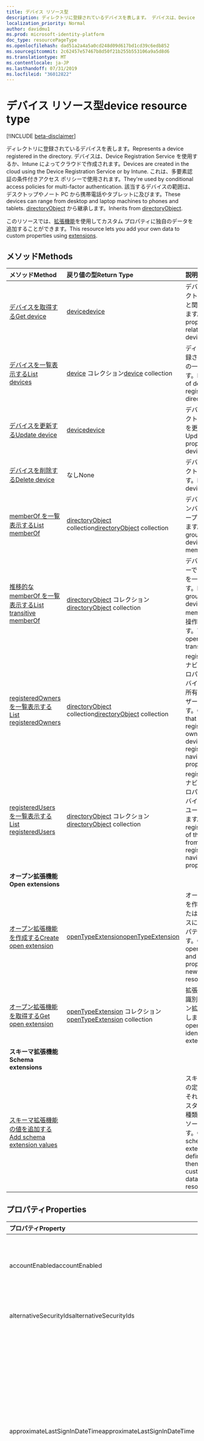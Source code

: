 ```yaml
---
title: デバイス リソース型
description: ディレクトリに登録されているデバイスを表します。 デバイスは、Device Registration Service を使用するか、Intune によってクラウドで作成されます。 これは、多要素認証の条件付きアクセス ポリシーで使用されます。 該当するデバイスの範囲は、デスクトップやノート PC から携帯電話やタブレットに及びます。 directoryObject から継承します。
localization_priority: Normal
author: davidmu1
ms.prod: microsoft-identity-platform
doc_type: resourcePageType
ms.openlocfilehash: dad51a2a4a5a0cd248d09d617bd1cd39c6edb852
ms.sourcegitcommit: 2c62457e57467b8d50f21b255b553106a9a5d8d6
ms.translationtype: MT
ms.contentlocale: ja-JP
ms.lasthandoff: 07/31/2019
ms.locfileid: "36012822"
---
```

# <a name="device-resource-type"></a><span data-ttu-id="8b81a-107">デバイス リソース型</span><span class="sxs-lookup"><span data-stu-id="8b81a-107">device resource type</span></span>

[!INCLUDE [beta-disclaimer](../../includes/beta-disclaimer.md)]

<span data-ttu-id="8b81a-108">ディレクトリに登録されているデバイスを表します。</span><span class="sxs-lookup"><span data-stu-id="8b81a-108">Represents a device registered in the directory.</span></span> <span data-ttu-id="8b81a-109">デバイスは、Device Registration Service を使用するか、Intune によってクラウドで作成されます。</span><span class="sxs-lookup"><span data-stu-id="8b81a-109">Devices are created in the cloud using the Device Registration Service or by Intune.</span></span> <span data-ttu-id="8b81a-110">これは、多要素認証の条件付きアクセス ポリシーで使用されます。</span><span class="sxs-lookup"><span data-stu-id="8b81a-110">They're used by conditional access policies for multi-factor authentication.</span></span> <span data-ttu-id="8b81a-111">該当するデバイスの範囲は、デスクトップやノート PC から携帯電話やタブレットに及びます。</span><span class="sxs-lookup"><span data-stu-id="8b81a-111">These devices can range from desktop and laptop machines to phones and tablets.</span></span> <span data-ttu-id="8b81a-112">[directoryObject](directoryobject.md) から継承します。</span><span class="sxs-lookup"><span data-stu-id="8b81a-112">Inherits from [directoryObject](directoryobject.md).</span></span>

<span data-ttu-id="8b81a-113">このリソースでは、[拡張機能](/graph/extensibility-overview)を使用してカスタム プロパティに独自のデータを追加することができます。</span><span class="sxs-lookup"><span data-stu-id="8b81a-113">This resource lets you add your own data to custom properties using [extensions](/graph/extensibility-overview).</span></span>

## <a name="methods"></a><span data-ttu-id="8b81a-114">メソッド</span><span class="sxs-lookup"><span data-stu-id="8b81a-114">Methods</span></span>

| <span data-ttu-id="8b81a-115">メソッド</span><span class="sxs-lookup"><span data-stu-id="8b81a-115">Method</span></span>       | <span data-ttu-id="8b81a-116">戻り値の型</span><span class="sxs-lookup"><span data-stu-id="8b81a-116">Return Type</span></span>  |<span data-ttu-id="8b81a-117">説明</span><span class="sxs-lookup"><span data-stu-id="8b81a-117">Description</span></span>|
|:---------------|:--------|:----------|
|[<span data-ttu-id="8b81a-118">デバイスを取得する</span><span class="sxs-lookup"><span data-stu-id="8b81a-118">Get device</span></span>](../api/device-get.md) | [<span data-ttu-id="8b81a-119">device</span><span class="sxs-lookup"><span data-stu-id="8b81a-119">device</span></span>](device.md) |<span data-ttu-id="8b81a-120">デバイスオブジェクトのプロパティと関係を読み取ります。</span><span class="sxs-lookup"><span data-stu-id="8b81a-120">Read properties and relationships of device object.</span></span>|
|[<span data-ttu-id="8b81a-121">デバイスを一覧表示する</span><span class="sxs-lookup"><span data-stu-id="8b81a-121">List devices</span></span>](../api/device-list.md) | <span data-ttu-id="8b81a-122">[device](device.md) コレクション</span><span class="sxs-lookup"><span data-stu-id="8b81a-122">[device](device.md) collection</span></span>| <span data-ttu-id="8b81a-123">ディレクトリに登録されたデバイスの一覧を取得します。</span><span class="sxs-lookup"><span data-stu-id="8b81a-123">Retrieve a list of devices registered in the directory.</span></span> |
|[<span data-ttu-id="8b81a-124">デバイスを更新する</span><span class="sxs-lookup"><span data-stu-id="8b81a-124">Update device</span></span>](../api/device-update.md) | [<span data-ttu-id="8b81a-125">device</span><span class="sxs-lookup"><span data-stu-id="8b81a-125">device</span></span>](device.md)  |<span data-ttu-id="8b81a-126">デバイスオブジェクトのプロパティを更新します。</span><span class="sxs-lookup"><span data-stu-id="8b81a-126">Update the properties of the device object.</span></span> |
|[<span data-ttu-id="8b81a-127">デバイスを削除する</span><span class="sxs-lookup"><span data-stu-id="8b81a-127">Delete device</span></span>](../api/device-delete.md) | <span data-ttu-id="8b81a-128">なし</span><span class="sxs-lookup"><span data-stu-id="8b81a-128">None</span></span> |<span data-ttu-id="8b81a-129">デバイスオブジェクトを削除します。</span><span class="sxs-lookup"><span data-stu-id="8b81a-129">Delete the device object.</span></span> |
|[<span data-ttu-id="8b81a-130">memberOf を一覧表示する</span><span class="sxs-lookup"><span data-stu-id="8b81a-130">List memberOf</span></span>](../api/device-list-memberof.md) |<span data-ttu-id="8b81a-131">[directoryObject](directoryobject.md) collection</span><span class="sxs-lookup"><span data-stu-id="8b81a-131">[directoryObject](directoryobject.md) collection</span></span>| <span data-ttu-id="8b81a-132">デバイスが直接メンバーであるグループを一覧表示します。</span><span class="sxs-lookup"><span data-stu-id="8b81a-132">List the groups that the device is a direct member of.</span></span> |
|[<span data-ttu-id="8b81a-133">推移的な memberOf を一覧表示する</span><span class="sxs-lookup"><span data-stu-id="8b81a-133">List transitive memberOf</span></span>](../api/device-list-transitivememberof.md) |<span data-ttu-id="8b81a-134">[directoryObject](directoryobject.md) コレクション</span><span class="sxs-lookup"><span data-stu-id="8b81a-134">[directoryObject](directoryobject.md) collection</span></span>| <span data-ttu-id="8b81a-135">デバイスがメンバーであるグループを一覧表示します。</span><span class="sxs-lookup"><span data-stu-id="8b81a-135">List the groups that the device is a member of.</span></span> <span data-ttu-id="8b81a-136">この操作は推移的です。</span><span class="sxs-lookup"><span data-stu-id="8b81a-136">This operation is transitive.</span></span> |
|[<span data-ttu-id="8b81a-137">registeredOwners を一覧表示する</span><span class="sxs-lookup"><span data-stu-id="8b81a-137">List registeredOwners</span></span>](../api/device-list-registeredowners.md) |<span data-ttu-id="8b81a-138">[directoryObject](directoryobject.md) collection</span><span class="sxs-lookup"><span data-stu-id="8b81a-138">[directoryObject](directoryobject.md) collection</span></span>| <span data-ttu-id="8b81a-139">registeredOwners ナビゲーション プロパティから、デバイスの登録済み所有者であるユーザーを取得します。</span><span class="sxs-lookup"><span data-stu-id="8b81a-139">Get the users that are registered owners of the device from the registeredOwners navigation property.</span></span>|
|[<span data-ttu-id="8b81a-140">registeredUsers を一覧表示する</span><span class="sxs-lookup"><span data-stu-id="8b81a-140">List registeredUsers</span></span>](../api/device-list-registeredusers.md) |<span data-ttu-id="8b81a-141">[directoryObject](directoryobject.md) コレクション</span><span class="sxs-lookup"><span data-stu-id="8b81a-141">[directoryObject](directoryobject.md) collection</span></span>| <span data-ttu-id="8b81a-142">registeredUsers ナビゲーション プロパティから、デバイスの登録済みユーザーを取得します。</span><span class="sxs-lookup"><span data-stu-id="8b81a-142">Get the registered users of the device from the registeredUsers navigation property.</span></span>|
|<span data-ttu-id="8b81a-143">**オープン拡張機能**</span><span class="sxs-lookup"><span data-stu-id="8b81a-143">**Open extensions**</span></span>| | |
|[<span data-ttu-id="8b81a-144">オープン拡張機能を作成する</span><span class="sxs-lookup"><span data-stu-id="8b81a-144">Create open extension</span></span>](../api/opentypeextension-post-opentypeextension.md) |[<span data-ttu-id="8b81a-145">openTypeExtension</span><span class="sxs-lookup"><span data-stu-id="8b81a-145">openTypeExtension</span></span>](opentypeextension.md)| <span data-ttu-id="8b81a-146">オープン拡張機能を作成し、新規または既存のリソースにカスタム プロパティを追加します。</span><span class="sxs-lookup"><span data-stu-id="8b81a-146">Create an open extension and add custom properties to a new or existing resource.</span></span>|
|[<span data-ttu-id="8b81a-147">オープン拡張機能を取得する</span><span class="sxs-lookup"><span data-stu-id="8b81a-147">Get open extension</span></span>](../api/opentypeextension-get.md) |<span data-ttu-id="8b81a-148">[openTypeExtension](opentypeextension.md) コレクション</span><span class="sxs-lookup"><span data-stu-id="8b81a-148">[openTypeExtension](opentypeextension.md) collection</span></span>| <span data-ttu-id="8b81a-149">拡張機能の名前で識別されるオープン拡張機能を取得します。</span><span class="sxs-lookup"><span data-stu-id="8b81a-149">Get an open extension identified by the extension name.</span></span>|
|<span data-ttu-id="8b81a-150">**スキーマ拡張機能**</span><span class="sxs-lookup"><span data-stu-id="8b81a-150">**Schema extensions**</span></span>| | |
|[<span data-ttu-id="8b81a-151">スキーマ拡張機能の値を追加する</span><span class="sxs-lookup"><span data-stu-id="8b81a-151">Add schema extension values</span></span>](/graph/extensibility-schema-groups) || <span data-ttu-id="8b81a-152">スキーマ拡張機能の定義を作成し、それを使用してカスタマイズされた種類のデータをリソースに追加します。</span><span class="sxs-lookup"><span data-stu-id="8b81a-152">Create a schema extension definition and then use it to add custom typed data to a resource.</span></span>|

## <a name="properties"></a><span data-ttu-id="8b81a-153">プロパティ</span><span class="sxs-lookup"><span data-stu-id="8b81a-153">Properties</span></span>
| <span data-ttu-id="8b81a-154">プロパティ</span><span class="sxs-lookup"><span data-stu-id="8b81a-154">Property</span></span>     | <span data-ttu-id="8b81a-155">型</span><span class="sxs-lookup"><span data-stu-id="8b81a-155">Type</span></span>   |<span data-ttu-id="8b81a-156">説明</span><span class="sxs-lookup"><span data-stu-id="8b81a-156">Description</span></span>|
|:---------------|:--------|:----------|
|<span data-ttu-id="8b81a-157">accountEnabled</span><span class="sxs-lookup"><span data-stu-id="8b81a-157">accountEnabled</span></span>|<span data-ttu-id="8b81a-158">Boolean</span><span class="sxs-lookup"><span data-stu-id="8b81a-158">Boolean</span></span>| <span data-ttu-id="8b81a-159">アカウントが有効な場合は **true**。それ以外の場合は **false**。</span><span class="sxs-lookup"><span data-stu-id="8b81a-159">**true** if the account is enabled; otherwise, **false**.</span></span> <span data-ttu-id="8b81a-160">既定値は true です。</span><span class="sxs-lookup"><span data-stu-id="8b81a-160">default is true.</span></span>|
|<span data-ttu-id="8b81a-161">alternativeSecurityIds</span><span class="sxs-lookup"><span data-stu-id="8b81a-161">alternativeSecurityIds</span></span>|<span data-ttu-id="8b81a-162">alternativeSecurityId コレクション</span><span class="sxs-lookup"><span data-stu-id="8b81a-162">alternativeSecurityId collection</span></span>| <span data-ttu-id="8b81a-163">内部使用専用です。</span><span class="sxs-lookup"><span data-stu-id="8b81a-163">For internal use only.</span></span> <span data-ttu-id="8b81a-164">null 許容ではありません。</span><span class="sxs-lookup"><span data-stu-id="8b81a-164">Not nullable.</span></span> |
|<span data-ttu-id="8b81a-165">approximateLastSignInDateTime</span><span class="sxs-lookup"><span data-stu-id="8b81a-165">approximateLastSignInDateTime</span></span>|<span data-ttu-id="8b81a-166">DateTimeOffset</span><span class="sxs-lookup"><span data-stu-id="8b81a-166">DateTimeOffset</span></span>| <span data-ttu-id="8b81a-167">Timestamp 型は、ISO 8601 形式を使用して日付と時刻の情報を表し、常に UTC 時間です。</span><span class="sxs-lookup"><span data-stu-id="8b81a-167">The timestamp type represents date and time information using ISO 8601 format and is always in UTC time.</span></span> <span data-ttu-id="8b81a-168">たとえば、2014 年 1 月 1 日午前 0 時 (UTC) は、次のようになります。`'2014-01-01T00:00:00Z'`</span><span class="sxs-lookup"><span data-stu-id="8b81a-168">For example, midnight UTC on Jan 1, 2014 would look like this: `'2014-01-01T00:00:00Z'`.</span></span> <span data-ttu-id="8b81a-169">読み取り専用です。</span><span class="sxs-lookup"><span data-stu-id="8b81a-169">Read-only.</span></span> |
|<span data-ttu-id="8b81a-170">complianceExpirationDateTime</span><span class="sxs-lookup"><span data-stu-id="8b81a-170">complianceExpirationDateTime</span></span>|<span data-ttu-id="8b81a-171">DateTimeOffset</span><span class="sxs-lookup"><span data-stu-id="8b81a-171">DateTimeOffset</span></span>| <span data-ttu-id="8b81a-172">デバイスが準拠していると見なされなくなったときのタイムスタンプ。</span><span class="sxs-lookup"><span data-stu-id="8b81a-172">The timestamp when the device is no longer deemed compliant.</span></span> <span data-ttu-id="8b81a-173">Timestamp 型は、ISO 8601 形式を使用して日付と時刻の情報を表し、常に UTC 時間です。</span><span class="sxs-lookup"><span data-stu-id="8b81a-173">The timestamp type represents date and time information using ISO 8601 format and is always in UTC time.</span></span> <span data-ttu-id="8b81a-174">たとえば、2014 年 1 月 1 日午前 0 時 (UTC) は、次のようになります。`'2014-01-01T00:00:00Z'`</span><span class="sxs-lookup"><span data-stu-id="8b81a-174">For example, midnight UTC on Jan 1, 2014 would look like this: `'2014-01-01T00:00:00Z'`.</span></span> <span data-ttu-id="8b81a-175">読み取り専用です。</span><span class="sxs-lookup"><span data-stu-id="8b81a-175">Read-only.</span></span> |
|<span data-ttu-id="8b81a-176">deviceId</span><span class="sxs-lookup"><span data-stu-id="8b81a-176">deviceId</span></span>|<span data-ttu-id="8b81a-177">Guid</span><span class="sxs-lookup"><span data-stu-id="8b81a-177">Guid</span></span>| <span data-ttu-id="8b81a-178">登録時に Azure の Device Registration Service により設定された一意の識別子。</span><span class="sxs-lookup"><span data-stu-id="8b81a-178">Unique identifier set by Azure Device Registration Service at the time of registration.</span></span> |
|<span data-ttu-id="8b81a-179">deviceMetadata</span><span class="sxs-lookup"><span data-stu-id="8b81a-179">deviceMetadata</span></span>|<span data-ttu-id="8b81a-180">String</span><span class="sxs-lookup"><span data-stu-id="8b81a-180">String</span></span>| <span data-ttu-id="8b81a-181">内部使用のために用意されています。</span><span class="sxs-lookup"><span data-stu-id="8b81a-181">For internal use only.</span></span> <span data-ttu-id="8b81a-182">Null に設定します。</span><span class="sxs-lookup"><span data-stu-id="8b81a-182">Set to null.</span></span> |
|<span data-ttu-id="8b81a-183">deviceVersion</span><span class="sxs-lookup"><span data-stu-id="8b81a-183">deviceVersion</span></span>|<span data-ttu-id="8b81a-184">Int32</span><span class="sxs-lookup"><span data-stu-id="8b81a-184">Int32</span></span>| <span data-ttu-id="8b81a-185">内部使用のみ。</span><span class="sxs-lookup"><span data-stu-id="8b81a-185">For internal use only.</span></span> |
|<span data-ttu-id="8b81a-186">displayName</span><span class="sxs-lookup"><span data-stu-id="8b81a-186">displayName</span></span>|<span data-ttu-id="8b81a-187">String</span><span class="sxs-lookup"><span data-stu-id="8b81a-187">String</span></span>| <span data-ttu-id="8b81a-p109">デバイスの表示名。必須。</span><span class="sxs-lookup"><span data-stu-id="8b81a-p109">The display name for the device. Required.</span></span> |
|<span data-ttu-id="8b81a-190">id</span><span class="sxs-lookup"><span data-stu-id="8b81a-190">id</span></span>|<span data-ttu-id="8b81a-191">文字列</span><span class="sxs-lookup"><span data-stu-id="8b81a-191">String</span></span>|<span data-ttu-id="8b81a-p110">デバイスの一意識別子。[directoryObject](directoryobject.md) から継承されます。キーであり、Null は許容されません。読み取り専用。</span><span class="sxs-lookup"><span data-stu-id="8b81a-p110">The unique identifier for the device. Inherited from [directoryObject](directoryobject.md). Key, Not nullable. Read-only.</span></span>|
|<span data-ttu-id="8b81a-196">isCompliant</span><span class="sxs-lookup"><span data-stu-id="8b81a-196">isCompliant</span></span>|<span data-ttu-id="8b81a-197">ブール値</span><span class="sxs-lookup"><span data-stu-id="8b81a-197">Boolean</span></span>|<span data-ttu-id="8b81a-198">デバイスがモバイル デバイス管理 (MDM) ポリシーに準拠している場合は **true**。それ以外の場合は **false**。</span><span class="sxs-lookup"><span data-stu-id="8b81a-198">**true** if the device complies with Mobile Device Management (MDM) policies; otherwise, **false**.</span></span> <span data-ttu-id="8b81a-199">読み取り専用です。</span><span class="sxs-lookup"><span data-stu-id="8b81a-199">Read-only.</span></span> <span data-ttu-id="8b81a-200">これは、任意のデバイスの OS タイプに対して、または Windows OS デバイス用の承認された[MDM アプリ](https://docs.microsoft.com/windows/client-management/mdm/azure-active-directory-integration-with-mdm)によってのみ、Intune によって更新できます。</span><span class="sxs-lookup"><span data-stu-id="8b81a-200">This can only be updated by Intune for any device OS type or by an [approved MDM app](https://docs.microsoft.com/windows/client-management/mdm/azure-active-directory-integration-with-mdm) for Windows OS devices.</span></span>|
|<span data-ttu-id="8b81a-201">isManaged</span><span class="sxs-lookup"><span data-stu-id="8b81a-201">isManaged</span></span>|<span data-ttu-id="8b81a-202">Boolean</span><span class="sxs-lookup"><span data-stu-id="8b81a-202">Boolean</span></span>|<span data-ttu-id="8b81a-203">デバイスがモバイル デバイス管理 (MDM) アプリで管理されている場合は **true**。それ以外の場合は **false**。</span><span class="sxs-lookup"><span data-stu-id="8b81a-203">**true** if the device is managed by a Mobile Device Management (MDM) app; otherwise, **false**.</span></span> <span data-ttu-id="8b81a-204">これは、任意のデバイスの OS タイプに対して、または Windows OS デバイス用の承認された[MDM アプリ](https://docs.microsoft.com/windows/client-management/mdm/azure-active-directory-integration-with-mdm)によってのみ、Intune によって更新できます。</span><span class="sxs-lookup"><span data-stu-id="8b81a-204">This can only be updated by Intune for any device OS type or by an [approved MDM app](https://docs.microsoft.com/windows/client-management/mdm/azure-active-directory-integration-with-mdm) for Windows OS devices.</span></span> |
|<span data-ttu-id="8b81a-205">onPremisesLastSyncDateTime</span><span class="sxs-lookup"><span data-stu-id="8b81a-205">onPremisesLastSyncDateTime</span></span>|<span data-ttu-id="8b81a-206">DateTimeOffset</span><span class="sxs-lookup"><span data-stu-id="8b81a-206">DateTimeOffset</span></span>|<span data-ttu-id="8b81a-207">オブジェクトがオンプレミスのディレクトリと最後に同期された日時を示します。Timestamp 型は、ISO 8601 形式を使用して、常に UTC 時間での日付と時刻の情報を表します。</span><span class="sxs-lookup"><span data-stu-id="8b81a-207">The last time at which the object was synced with the on-premises directory.The Timestamp type represents date and time information using ISO 8601 format and is always in UTC time.</span></span> <span data-ttu-id="8b81a-208">たとえば、2014 年 1 月 1 日午前 0 時 (UTC) は、次のようになります。`'2014-01-01T00:00:00Z'` 読み取り専用。</span><span class="sxs-lookup"><span data-stu-id="8b81a-208">For example, midnight UTC on Jan 1, 2014 would look like this: `'2014-01-01T00:00:00Z'` Read-only.</span></span> |
|<span data-ttu-id="8b81a-209">onPremisesSyncEnabled</span><span class="sxs-lookup"><span data-stu-id="8b81a-209">onPremisesSyncEnabled</span></span>|<span data-ttu-id="8b81a-210">Boolean</span><span class="sxs-lookup"><span data-stu-id="8b81a-210">Boolean</span></span>|<span data-ttu-id="8b81a-211">このオブジェクトがオンプレミスのディレクトリから同期される場合は **true**。このオブジェクトが最初にオンプレミスのディレクトリから同期されていて、今後は同期されない場合は **false**。このオブジェクトがオンプレミスのディレクトリから一度も同期されたことがない場合は **null** (既定値)。</span><span class="sxs-lookup"><span data-stu-id="8b81a-211">**true** if this object is synced from an on-premises directory; **false** if this object was originally synced from an on-premises directory but is no longer synced; **null** if this object has never been synced from an on-premises directory (default).</span></span> <span data-ttu-id="8b81a-212">読み取り専用です。</span><span class="sxs-lookup"><span data-stu-id="8b81a-212">Read-only.</span></span>|
|<span data-ttu-id="8b81a-213">operatingSystem</span><span class="sxs-lookup"><span data-stu-id="8b81a-213">operatingSystem</span></span>|<span data-ttu-id="8b81a-214">String</span><span class="sxs-lookup"><span data-stu-id="8b81a-214">String</span></span>| <span data-ttu-id="8b81a-p115">デバイス上のオペレーティング システムの種類。必須。</span><span class="sxs-lookup"><span data-stu-id="8b81a-p115">The type of operating system on the device. Required.</span></span> |
|<span data-ttu-id="8b81a-217">operatingSystemVersion</span><span class="sxs-lookup"><span data-stu-id="8b81a-217">operatingSystemVersion</span></span>|<span data-ttu-id="8b81a-218">String</span><span class="sxs-lookup"><span data-stu-id="8b81a-218">String</span></span>| <span data-ttu-id="8b81a-219">デバイスのオペレーティング システムのバージョン。</span><span class="sxs-lookup"><span data-stu-id="8b81a-219">Operating system version of the device.</span></span> <span data-ttu-id="8b81a-220">必須。</span><span class="sxs-lookup"><span data-stu-id="8b81a-220">Required.</span></span> |
|<span data-ttu-id="8b81a-221">physicalIds</span><span class="sxs-lookup"><span data-stu-id="8b81a-221">physicalIds</span></span>|<span data-ttu-id="8b81a-222">String collection</span><span class="sxs-lookup"><span data-stu-id="8b81a-222">String collection</span></span>| <span data-ttu-id="8b81a-223">内部使用専用です。</span><span class="sxs-lookup"><span data-stu-id="8b81a-223">For internal use only.</span></span> <span data-ttu-id="8b81a-224">null 許容ではありません。</span><span class="sxs-lookup"><span data-stu-id="8b81a-224">Not nullable.</span></span> |
|<span data-ttu-id="8b81a-225">profileType</span><span class="sxs-lookup"><span data-stu-id="8b81a-225">profileType</span></span>|<span data-ttu-id="8b81a-226">String</span><span class="sxs-lookup"><span data-stu-id="8b81a-226">String</span></span>|<span data-ttu-id="8b81a-227">デバイスのプロファイルの種類。</span><span class="sxs-lookup"><span data-stu-id="8b81a-227">The profile type of the device.</span></span> <span data-ttu-id="8b81a-228">可能な値:</span><span class="sxs-lookup"><span data-stu-id="8b81a-228">Possible values:</span></span><br /><span data-ttu-id="8b81a-229">**Registereddevice**限り</span><span class="sxs-lookup"><span data-stu-id="8b81a-229">**RegisteredDevice** (default)</span></span><br /><span data-ttu-id="8b81a-230">**SecureVM**</span><span class="sxs-lookup"><span data-stu-id="8b81a-230">**SecureVM**</span></span><br /><span data-ttu-id="8b81a-231">**Printer**</span><span class="sxs-lookup"><span data-stu-id="8b81a-231">**Printer**</span></span><br /><span data-ttu-id="8b81a-232">**Shared**</span><span class="sxs-lookup"><span data-stu-id="8b81a-232">**Shared**</span></span><br /><span data-ttu-id="8b81a-233">**Hub**</span><span class="sxs-lookup"><span data-stu-id="8b81a-233">**IoT**</span></span>|
|<span data-ttu-id="8b81a-234">systemLabels</span><span class="sxs-lookup"><span data-stu-id="8b81a-234">systemLabels</span></span>|<span data-ttu-id="8b81a-235">文字列コレクション</span><span class="sxs-lookup"><span data-stu-id="8b81a-235">String collection</span></span>| <span data-ttu-id="8b81a-236">システムによってデバイスに適用されるラベルのリスト。</span><span class="sxs-lookup"><span data-stu-id="8b81a-236">List of labels applied to the device by the system.</span></span> |
|<span data-ttu-id="8b81a-237">trustType</span><span class="sxs-lookup"><span data-stu-id="8b81a-237">trustType</span></span>|<span data-ttu-id="8b81a-238">String</span><span class="sxs-lookup"><span data-stu-id="8b81a-238">String</span></span>| <span data-ttu-id="8b81a-239">参加済みデバイスの信頼の種類。</span><span class="sxs-lookup"><span data-stu-id="8b81a-239">Type of trust for the joined device.</span></span> <span data-ttu-id="8b81a-240">読み取り専用です。</span><span class="sxs-lookup"><span data-stu-id="8b81a-240">Read-only.</span></span> <span data-ttu-id="8b81a-241">可能な値:</span><span class="sxs-lookup"><span data-stu-id="8b81a-241">Possible values:</span></span> <br /><span data-ttu-id="8b81a-242">**ワークプレース** - *bring your own personal devices* を示します</span><span class="sxs-lookup"><span data-stu-id="8b81a-242">**Workplace** - indicates *bring your own personal devices*</span></span><br /><span data-ttu-id="8b81a-243">**AzureAd** - クラウド専用の参加済みデバイス</span><span class="sxs-lookup"><span data-stu-id="8b81a-243">**AzureAd** - Cloud only joined devices</span></span><br /><span data-ttu-id="8b81a-244">**ServerAd** -Azure AD に参加済みのオンプレミスのドメイン参加済みデバイス。</span><span class="sxs-lookup"><span data-stu-id="8b81a-244">**ServerAd** - on-premises domain joined devices joined to Azure AD.</span></span> <span data-ttu-id="8b81a-245">詳細については、「[Azure Active Directory のデバイス管理の概要](https://docs.microsoft.com/en-us/azure/active-directory/device-management-introduction)」を参照してください</span><span class="sxs-lookup"><span data-stu-id="8b81a-245">For more details, see [Introduction to device management in Azure Active Directory](https://docs.microsoft.com/en-us/azure/active-directory/device-management-introduction)</span></span> |
|<span data-ttu-id="8b81a-246">名前</span><span class="sxs-lookup"><span data-stu-id="8b81a-246">Name</span></span>| <span data-ttu-id="8b81a-247">String</span><span class="sxs-lookup"><span data-stu-id="8b81a-247">String</span></span> | <span data-ttu-id="8b81a-248">デバイスのフレンドリ名。</span><span class="sxs-lookup"><span data-stu-id="8b81a-248">Friendly name of a device.</span></span> <span data-ttu-id="8b81a-249">ユーザーが Microsoft アカウントでプロジェクトローマの一部としてサインインした場合にのみ返されます。</span><span class="sxs-lookup"><span data-stu-id="8b81a-249">Only returned if user signs in with a Microsoft account as part of Project Rome.</span></span> |
|<span data-ttu-id="8b81a-250">状態</span><span class="sxs-lookup"><span data-stu-id="8b81a-250">Status</span></span> | <span data-ttu-id="8b81a-251">String</span><span class="sxs-lookup"><span data-stu-id="8b81a-251">String</span></span>| <span data-ttu-id="8b81a-252">デバイスがオンラインまたはオフライン。</span><span class="sxs-lookup"><span data-stu-id="8b81a-252">Device is online or offline.</span></span> <span data-ttu-id="8b81a-253">ユーザーが Microsoft アカウントでプロジェクトローマの一部としてサインインした場合にのみ返されます。</span><span class="sxs-lookup"><span data-stu-id="8b81a-253">Only returned if user signs in with a Microsoft account as part of Project Rome.</span></span> |
|<span data-ttu-id="8b81a-254">プラットフォーム</span><span class="sxs-lookup"><span data-stu-id="8b81a-254">Platform</span></span> |<span data-ttu-id="8b81a-255">String</span><span class="sxs-lookup"><span data-stu-id="8b81a-255">String</span></span>|<span data-ttu-id="8b81a-256">デバイスのプラットフォーム。</span><span class="sxs-lookup"><span data-stu-id="8b81a-256">Platform of device.</span></span> <span data-ttu-id="8b81a-257">ユーザーが Microsoft アカウントでプロジェクトローマの一部としてサインインした場合にのみ返されます。</span><span class="sxs-lookup"><span data-stu-id="8b81a-257">Only returned if user signs in with a Microsoft account as part of Project Rome.</span></span> <span data-ttu-id="8b81a-258">ユーザーが Microsoft アカウントでプロジェクトローマの一部としてサインインした場合にのみ返されます。</span><span class="sxs-lookup"><span data-stu-id="8b81a-258">Only returned if user signs in with a Microsoft account as part of Project Rome.</span></span>|
|<span data-ttu-id="8b81a-259">Kind</span><span class="sxs-lookup"><span data-stu-id="8b81a-259">Kind</span></span>| <span data-ttu-id="8b81a-260">文字列</span><span class="sxs-lookup"><span data-stu-id="8b81a-260">String</span></span>| <span data-ttu-id="8b81a-261">デバイスのフォームファクター。</span><span class="sxs-lookup"><span data-stu-id="8b81a-261">Form factor of device.</span></span> <span data-ttu-id="8b81a-262">ユーザーが Microsoft アカウントでプロジェクトローマの一部としてサインインした場合にのみ返されます。</span><span class="sxs-lookup"><span data-stu-id="8b81a-262">Only returned if user signs in with a Microsoft account as part of Project Rome.</span></span> |
|<span data-ttu-id="8b81a-263">モデル</span><span class="sxs-lookup"><span data-stu-id="8b81a-263">Model</span></span>| <span data-ttu-id="8b81a-264">String</span><span class="sxs-lookup"><span data-stu-id="8b81a-264">String</span></span>| <span data-ttu-id="8b81a-265">デバイスのモデル。</span><span class="sxs-lookup"><span data-stu-id="8b81a-265">Model of device.</span></span> <span data-ttu-id="8b81a-266">ユーザーが Microsoft アカウントでプロジェクトローマの一部としてサインインした場合にのみ返されます。</span><span class="sxs-lookup"><span data-stu-id="8b81a-266">Only returned if user signs in with a Microsoft account as part of Project Rome.</span></span> |
|<span data-ttu-id="8b81a-267">製造</span><span class="sxs-lookup"><span data-stu-id="8b81a-267">Manufacturer</span></span>| <span data-ttu-id="8b81a-268">String</span><span class="sxs-lookup"><span data-stu-id="8b81a-268">String</span></span>| <span data-ttu-id="8b81a-269">デバイスの製造元。</span><span class="sxs-lookup"><span data-stu-id="8b81a-269">Manufacturer of device.</span></span> <span data-ttu-id="8b81a-270">ユーザーが Microsoft アカウントでプロジェクトローマの一部としてサインインした場合にのみ返されます。</span><span class="sxs-lookup"><span data-stu-id="8b81a-270">Only returned if user signs in with a Microsoft account as part of Project Rome.</span></span> |

## <a name="relationships"></a><span data-ttu-id="8b81a-271">リレーションシップ</span><span class="sxs-lookup"><span data-stu-id="8b81a-271">Relationships</span></span>
| <span data-ttu-id="8b81a-272">リレーションシップ</span><span class="sxs-lookup"><span data-stu-id="8b81a-272">Relationship</span></span> | <span data-ttu-id="8b81a-273">型</span><span class="sxs-lookup"><span data-stu-id="8b81a-273">Type</span></span>   |<span data-ttu-id="8b81a-274">説明</span><span class="sxs-lookup"><span data-stu-id="8b81a-274">Description</span></span>|
|:---------------|:--------|:----------|
|<span data-ttu-id="8b81a-275">extensions</span><span class="sxs-lookup"><span data-stu-id="8b81a-275">extensions</span></span>|<span data-ttu-id="8b81a-276">[extension](extension.md) コレクション</span><span class="sxs-lookup"><span data-stu-id="8b81a-276">[extension](extension.md) collection</span></span>|<span data-ttu-id="8b81a-p127">デバイスに対して定義されているオープン拡張機能のコレクション。読み取り専用です。Null 許容型。</span><span class="sxs-lookup"><span data-stu-id="8b81a-p127">The collection of open extensions defined for the device. Read-only. Nullable.</span></span>|
|<span data-ttu-id="8b81a-280">registeredOwners</span><span class="sxs-lookup"><span data-stu-id="8b81a-280">registeredOwners</span></span>|<span data-ttu-id="8b81a-281">[directoryObject](directoryobject.md) collection</span><span class="sxs-lookup"><span data-stu-id="8b81a-281">[directoryObject](directoryobject.md) collection</span></span>| <span data-ttu-id="8b81a-282">デバイスがクラウドに参加済みか、または個人用デバイスが登録済みのユーザー。</span><span class="sxs-lookup"><span data-stu-id="8b81a-282">The user that cloud joined the device or registered their personal device.</span></span> <span data-ttu-id="8b81a-283">登録済み所有者は、登録時に設定されます。</span><span class="sxs-lookup"><span data-stu-id="8b81a-283">The registered owner is set at the time of registration.</span></span> <span data-ttu-id="8b81a-284">現在、所有者は 1 人しかいることができません。</span><span class="sxs-lookup"><span data-stu-id="8b81a-284">Currently, there can be only one owner.</span></span> <span data-ttu-id="8b81a-285">読み取り専用です。</span><span class="sxs-lookup"><span data-stu-id="8b81a-285">Read-only.</span></span> <span data-ttu-id="8b81a-286">Null 許容型。</span><span class="sxs-lookup"><span data-stu-id="8b81a-286">Nullable.</span></span>|
|<span data-ttu-id="8b81a-287">registeredUsers</span><span class="sxs-lookup"><span data-stu-id="8b81a-287">registeredUsers</span></span>|<span data-ttu-id="8b81a-288">[directoryObject](directoryobject.md) コレクション</span><span class="sxs-lookup"><span data-stu-id="8b81a-288">[directoryObject](directoryobject.md) collection</span></span>| <span data-ttu-id="8b81a-289">デバイスの登録済みユーザーのコレクション。</span><span class="sxs-lookup"><span data-stu-id="8b81a-289">Collection of registered users of the device.</span></span> <span data-ttu-id="8b81a-290">クラウドに参加済みのデバイスと登録済みの個人用デバイスの場合、登録済みのユーザーは、登録時に登録済み所有者と同じ値に設定されます。</span><span class="sxs-lookup"><span data-stu-id="8b81a-290">For cloud joined devices and registered personal devices, registered users are set to the same value as registered owners at the time of registration.</span></span> <span data-ttu-id="8b81a-291">読み取り専用です。</span><span class="sxs-lookup"><span data-stu-id="8b81a-291">Read-only.</span></span> <span data-ttu-id="8b81a-292">Null 許容型。</span><span class="sxs-lookup"><span data-stu-id="8b81a-292">Nullable.</span></span>|
|<span data-ttu-id="8b81a-293">extensions</span><span class="sxs-lookup"><span data-stu-id="8b81a-293">extensions</span></span>|<span data-ttu-id="8b81a-294">[extension](extension.md) コレクション</span><span class="sxs-lookup"><span data-stu-id="8b81a-294">[extension](extension.md) collection</span></span>|<span data-ttu-id="8b81a-295">デバイスに対して定義されているオープン拡張機能のコレクション。</span><span class="sxs-lookup"><span data-stu-id="8b81a-295">The collection of open extensions defined for the device.</span></span> <span data-ttu-id="8b81a-296">Null 許容型。</span><span class="sxs-lookup"><span data-stu-id="8b81a-296">Nullable.</span></span>|
|<span data-ttu-id="8b81a-297">registeredOwners</span><span class="sxs-lookup"><span data-stu-id="8b81a-297">registeredOwners</span></span>|<span data-ttu-id="8b81a-298">[directoryObject](directoryobject.md) collection</span><span class="sxs-lookup"><span data-stu-id="8b81a-298">[directoryObject](directoryobject.md) collection</span></span>|<span data-ttu-id="8b81a-p131">デバイスの登録済み所有者であるユーザー。読み取り専用。Null 許容型。</span><span class="sxs-lookup"><span data-stu-id="8b81a-p131">Users that are registered owners of the device. Read-only. Nullable.</span></span>|
|<span data-ttu-id="8b81a-302">registeredUsers</span><span class="sxs-lookup"><span data-stu-id="8b81a-302">registeredUsers</span></span>|<span data-ttu-id="8b81a-303">[directoryObject](directoryobject.md) コレクション</span><span class="sxs-lookup"><span data-stu-id="8b81a-303">[directoryObject](directoryobject.md) collection</span></span>|<span data-ttu-id="8b81a-p132">デバイスの登録済みユーザーであるユーザー。読み取り専用。Null 許容型。</span><span class="sxs-lookup"><span data-stu-id="8b81a-p132">Users that are registered users of the device. Read-only. Nullable.</span></span>|
|<span data-ttu-id="8b81a-307"> コマンド</span><span class="sxs-lookup"><span data-stu-id="8b81a-307">commands</span></span> | <span data-ttu-id="8b81a-308">[command](command.md)コレクション</span><span class="sxs-lookup"><span data-stu-id="8b81a-308">[command](command.md) collection</span></span> | <span data-ttu-id="8b81a-309">このデバイスに送信されるコマンドのセット</span><span class="sxs-lookup"><span data-stu-id="8b81a-309">Set of commands sent to this device</span></span>|

## <a name="json-representation"></a><span data-ttu-id="8b81a-310">JSON 表記</span><span class="sxs-lookup"><span data-stu-id="8b81a-310">JSON representation</span></span>

<span data-ttu-id="8b81a-311">リソースの JSON 表記を次に示します。</span><span class="sxs-lookup"><span data-stu-id="8b81a-311">The following is a JSON representation of the resource.</span></span>

<!-- {
  "blockType": "resource",
  "optionalProperties": [
    "extensions",
    "registeredOwners",
    "registeredUsers"
  ],
  "keyProperty": "id",
  "@odata.type": "microsoft.graph.device"
}-->

```json
{
  "accountEnabled": true,
  "approximateLastSignInDateTime": "String (timestamp)",
  "complianceExpirationDateTime": "String (timestamp)",
  "deviceId": "string",
  "deviceMetadata": "string",
  "deviceVersion": 1024,
  "displayName": "string",
  "id": "string (identifier)",
  "isCompliant": true,
  "isManaged": true,
  "onPremisesLastSyncDateTime": "String (timestamp)",
  "onPremisesSyncEnabled": true,
  "operatingSystem": "string",
  "operatingSystemVersion": "string",
  "physicalIds": ["string"],
  "profileType": "string",
  "systemLabels": ["string"],
  "trustType": "string",
  "Name": "string",
  "Status": "string",
  "Platform": "string",
  "Kind": "string",
  "Model": "string",
  "Manufacturer": "string"
}
```

## <a name="see-also"></a><span data-ttu-id="8b81a-312">関連項目</span><span class="sxs-lookup"><span data-stu-id="8b81a-312">See also</span></span>

- [<span data-ttu-id="8b81a-313">拡張機能を使用してカスタム データをリソースに追加する</span><span class="sxs-lookup"><span data-stu-id="8b81a-313">Add custom data to resources using extensions</span></span>](/graph/extensibility-overview)
- [<span data-ttu-id="8b81a-314">オープン拡張機能を使用してカスタム データをユーザーに追加する</span><span class="sxs-lookup"><span data-stu-id="8b81a-314">Add custom data to users using open extensions</span></span>](/graph/extensibility-open-users)
- [<span data-ttu-id="8b81a-315">スキーマ拡張機能を使用したグループへのカスタム データの追加</span><span class="sxs-lookup"><span data-stu-id="8b81a-315">Add custom data to groups using schema extensions</span></span>](/graph/extensibility-schema-groups)

<!-- uuid: 8fcb5dbc-d5aa-4681-8e31-b001d5168d79
2015-10-25 14:57:30 UTC -->
<!--
{
  "type": "#page.annotation",
  "description": "device resource",
  "keywords": "",
  "section": "documentation",
  "tocPath": "",
  "suppressions": []
}
-->
